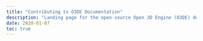 ```yaml
---
title: "Contributing to O3DE Documentation"
description: "Landing page for the open-source Open 3D Engine (O3DE) documentation."
date: 2020-01-07
toc: true
---
```


